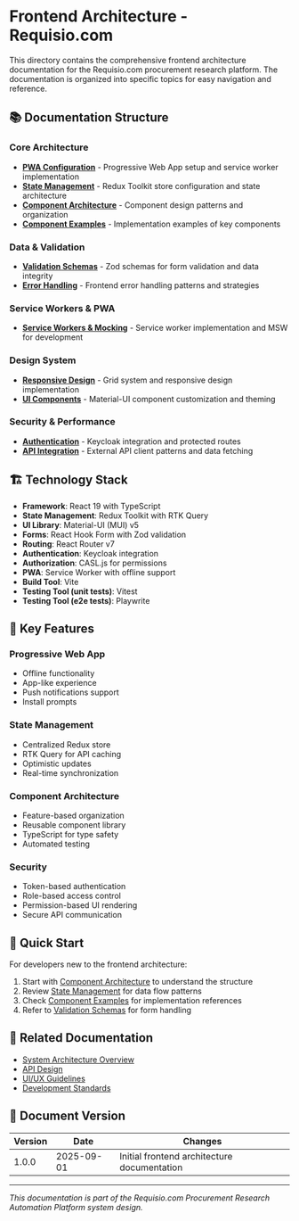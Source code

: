# Frontend Architecture - Requisio.com

This directory contains the comprehensive frontend architecture documentation for the Requisio.com procurement research platform. The documentation is organized into specific topics for easy navigation and reference.

## 📚 Documentation Structure

### Core Architecture
- **[PWA Configuration](./01-pwa-configuration.md)** - Progressive Web App setup and service worker implementation
- **[State Management](./02-state-management.md)** - Redux Toolkit store configuration and state architecture
- **[Component Architecture](./03-component-architecture.md)** - Component design patterns and organization
- **[Component Examples](./04-component-examples.md)** - Implementation examples of key components

### Data & Validation
- **[Validation Schemas](./05-validation-schemas.md)** - Zod schemas for form validation and data integrity
- **[Error Handling](./06-error-handling.md)** - Frontend error handling patterns and strategies

### Service Workers & PWA
- **[Service Workers & Mocking](./11-service-workers.md)** - Service worker implementation and MSW for development

### Design System
- **[Responsive Design](./07-responsive-design.md)** - Grid system and responsive design implementation
- **[UI Components](./08-ui-components.md)** - Material-UI component customization and theming

### Security & Performance
- **[Authentication](./09-authentication.md)** - Keycloak integration and protected routes
- **[API Integration](./10-api-integration.md)** - External API client patterns and data fetching

## 🏗️ Technology Stack

- **Framework**: React 19 with TypeScript
- **State Management**: Redux Toolkit with RTK Query
- **UI Library**: Material-UI (MUI) v5
- **Forms**: React Hook Form with Zod validation
- **Routing**: React Router v7
- **Authentication**: Keycloak integration
- **Authorization**: CASL.js for permissions
- **PWA**: Service Worker with offline support
- **Build Tool**: Vite
- **Testing Tool (unit tests)**: Vitest
- **Testing Tool (e2e tests)**: Playwrite

## 🎯 Key Features

### Progressive Web App
- Offline functionality
- App-like experience
- Push notifications support
- Install prompts

### State Management
- Centralized Redux store
- RTK Query for API caching
- Optimistic updates
- Real-time synchronization

### Component Architecture
- Feature-based organization
- Reusable component library
- TypeScript for type safety
- Automated testing

### Security
- Token-based authentication
- Role-based access control
- Permission-based UI rendering
- Secure API communication

## 📖 Quick Start

For developers new to the frontend architecture:

1. Start with [Component Architecture](./03-component-architecture.md) to understand the structure
2. Review [State Management](./02-state-management.md) for data flow patterns
3. Check [Component Examples](./04-component-examples.md) for implementation references
4. Refer to [Validation Schemas](./05-validation-schemas.md) for form handling

## 🔗 Related Documentation
- [System Architecture Overview](../05-system-architecture.md)
- [API Design](../04-api-design.md)
- [UI/UX Guidelines](../../ui/Readme.md)
- [Development Standards](../07-appendix.md#n-development-standards)

## 📄 Document Version

| Version | Date | Changes |
|---------|------|---------|
| 1.0.0 | 2025-09-01 | Initial frontend architecture documentation |

---

*This documentation is part of the Requisio.com Procurement Research Automation Platform system design.*